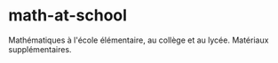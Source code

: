 # math-at-school
Mathématiques à l'école élémentaire, au collège et au lycée.
Matériaux supplémentaires.
